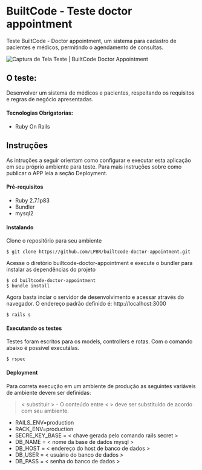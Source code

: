 # BuiltCode - Teste doctor appointment
Teste BuiltCode - Doctor appointment, um sistema para cadastro de pacientes e médicos, permitindo o agendamento de consultas.

![Captura de Tela Teste | BuiltCode Doctor Appointment](https://i.ibb.co/XD396by/image.png)

## O teste:

Desenvolver um sistema de médicos e pacientes, respeitando os requisitos e regras de negócio apresentadas.
 
#### Tecnologias Obrigatorias:
  - Ruby On Rails
  
## Instruções
  As intruções a seguir orientam como configurar e executar esta aplicação em seu próprio ambiente para teste. Para mais instruções sobre como publicar o APP leia a seção Deployment.
 
#### Pré-requisitos

* Ruby 2.7.1p83
* Bundler
* mysql2

#### Instalando

Clone o repositório para seu ambiente
```
$ git clone https://github.com/LPBR/builtcode-doctor-appointment.git
```

Acesse o diretório builtcode-doctor-appointment e execute o bundler para instalar as dependências do projeto
```
$ cd builtcode-doctor-appointment
$ bundle install
```

Agora basta inciar o servidor de desenvolvimento e acessar através do navegador.
O endereço padrão definido é: http://localhost:3000
```
$ rails s
```

#### Executando os testes
  Testes foram escritos para os models, controllers e rotas. Com o comando abaixo é possível executálas.
```
$ rspec
```

#### Deployment
  Para correta execução em um ambiente de produção as seguintes variáveis de ambiente devem ser definidas:
  > < substituir > - O conteúdo entre < > deve ser substituído de acordo com seu ambiente.
  *  RAILS_ENV=production
  *  RACK_ENV=production
  *  SECRE_KEY_BASE = < chave gerada pelo comando rails secret >
  *  DB_NAME = < nome da base de dados mysql >
  *  DB_HOST = < endereço do host de banco de dados >
  *  DB_USER = < usuário do banco de dados >
  *  DB_PASS = < senha do banco de dados >
